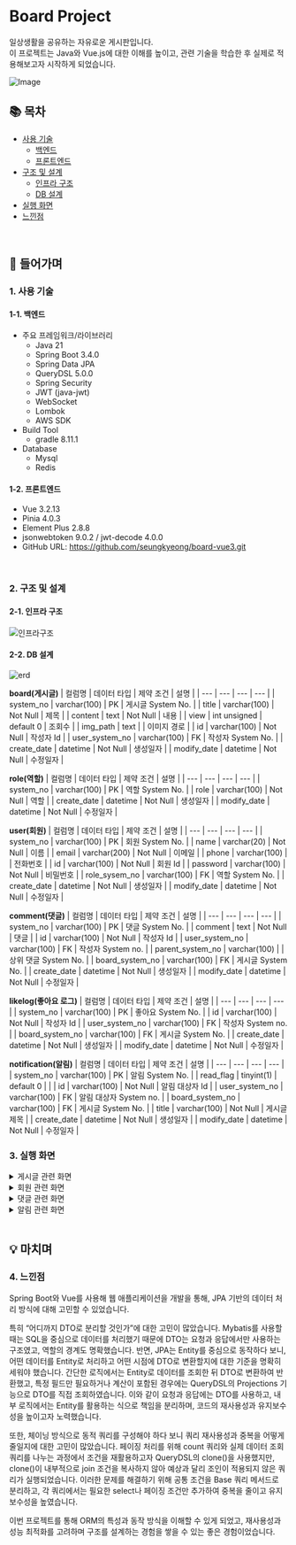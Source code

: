 # Board Project
일상생활을 공유하는 자유로운 게시판입니다. <br/>
이 프로젝트는 Java와 Vue.js에 대한 이해를 높이고, 관련 기술을 학습한 후 실제로 적용해보고자 시작하게 되었습니다. 

![Image](https://github.com/user-attachments/assets/53073f40-7ec9-44a9-ac43-ca7f690ca894)


## 📚 목차
- [사용 기술](#1-사용-기술)
  - [백엔드](#1-1-백엔드)
  - [프론트엔드](#1-2-프론트엔드)
- [구조 및 설계](#2-구조-및-설계)
  - [인프라 구조](#2-1-인프라-구조)
  - [DB 설계](#2-2-DB-설계)
- [실행 화면](#3-실행-화면)
- [느낀점](#4-느낀점)
<br/>

## 📖 들어가며
### 1. 사용 기술
#### 1-1. 백엔드 
- 주요 프레임워크/라이브러리
  - Java 21
  - Spring Boot 3.4.0
  - Spring Data JPA
  - QueryDSL 5.0.0
  - Spring Security
  - JWT (java-jwt)
  - WebSocket
  - Lombok
  - AWS SDK
- Build Tool
  - gradle 8.11.1
- Database
  - Mysql
  - Redis
#### 1-2. 프론트엔드  
- Vue 3.2.13
- Pinia 4.0.3
- Element Plus 2.8.8
- jsonwebtoken 9.0.2 / jwt-decode 4.0.0
- GitHub URL: https://github.com/seungkyeong/board-vue3.git 
<br/>

### 2. 구조 및 설계
#### 2-1. 인프라 구조
![인프라구조](https://github.com/user-attachments/assets/cf7ed342-2e43-45b8-8143-4c069cc88963)

#### 2-2. DB 설계 
![erd](https://github.com/user-attachments/assets/633ef676-0046-4201-bc9d-01e4eabba831)

**board(게시글)**
| 컬럼명 | 데이터 타입 | 제약 조건 | 설명 |
| --- | --- | --- | --- |
| system_no | varchar(100) | PK | 게시글 System No. |
| title | varchar(100) | Not Null | 제목 |
| content | text | Not Null | 내용 |
| view | int unsigned | default 0 | 조회수 |
| img_path | text |  | 이미지 경로 |
| id | varchar(100) | Not Null | 작성자 Id |
| user_system_no | varchar(100) | FK | 작성자 System No. |
| create_date | datetime | Not Null | 생성일자 |
| modify_date | datetime | Not Null | 수정일자 |

**role(역할)**
| 컬럼명 | 데이터 타입 | 제약 조건 | 설명 |
| --- | --- | --- | --- |
| system_no | varchar(100) | PK | 역할 System No. |
| role | varchar(100) | Not Null | 역할 |
| create_date | datetime | Not Null | 생성일자 |
| modify_date | datetime | Not Null | 수정일자 |

**user(회원)**
| 컬럼명 | 데이터 타입 | 제약 조건 | 설명 |
| --- | --- | --- | --- |
| system_no | varchar(100) | PK | 회원 System No. |
| name | varchar(20) | Not Null | 이름 |
| email | varchar(200) | Not Null | 이메일 |
| phone | varchar(100) |  | 전화번호 |
| id | varchar(100) | Not Null | 회원 Id |
| password | varchar(100) | Not Null | 비밀번호 |
| role_sysem_no | varchar(100) | FK | 역할 System No. |
| create_date | datetime | Not Null | 생성일자 |
| modify_date | datetime | Not Null | 수정일자 |

**comment(댓글)**
| 컬럼명 | 데이터 타입 | 제약 조건 | 설명 |
| --- | --- | --- | --- |
| system_no | varchar(100) | PK | 댓글 System No. |
| comment | text | Not Null | 댓글 |
| id | varchar(100) | Not Null | 작성자 Id |
| user_system_no | varchar(100) | FK | 작성자 System no. |
| parent_system_no | varchar(100) |  | 상위 댓글 System No. |
| board_system_no | varchar(100) | FK | 게시글 System No. |
| create_date | datetime | Not Null | 생성일자 |
| modify_date | datetime | Not Null | 수정일자 |

**likelog(좋아요 로그)**
| 컬럼명 | 데이터 타입 | 제약 조건 | 설명 |
| --- | --- | --- | --- |
| system_no | varchar(100) | PK | 좋아요 System No. |
| id | varchar(100) | Not Null | 작성자 Id |
| user_system_no | varchar(100) | FK | 작성자 System no. |
| board_system_no | varchar(100) | FK | 게시글 System No. |
| create_date | datetime | Not Null | 생성일자 |
| modify_date | datetime | Not Null | 수정일자 |

**notification(알림)**
| 컬럼명 | 데이터 타입 | 제약 조건 | 설명 |
| --- | --- | --- | --- |
| system_no | varchar(100) | PK | 알림 System No. |
| read_flag | tinyint(1) | default 0 |  |
| id | varchar(100) | Not Null | 알림 대상자 Id |
| user_system_no | varchar(100) | FK | 알림 대상자 System no. |
| board_system_no | varchar(100) | FK | 게시글 System No. |
| title | varchar(100) | Not Null | 게시글 제목 |
| create_date | datetime | Not Null | 생성일자 |
| modify_date | datetime | Not Null | 수정일자 |
<br/>

### 3. 실행 화면
<!-- 게시글 토글 -->
<details>
<summary>게시글 관련 화면</summary>
  
**1. 게시글 목록**
   - 제목, 내용, 작성자는 돋보기🔍 아이콘을 이용하여 검색할 수 있다.
   - 한 페이지 당 10개씩 조회된다.<br/>

  *1-1. 전체 게시글 목록*
  ![전체 게시글 목록](https://github.com/user-attachments/assets/53073f40-7ec9-44a9-ac43-ca7f690ca894)
  - 최신 생성 순서대로 전체 게시글 목록을 조회한다. <br>
  
  *1-2. 조회수 Top 게시글 목록*
  ![좋아요Top게시글목록](https://github.com/user-attachments/assets/b4cbb4d4-2ab1-4c34-819d-062849028068)
  - 상단 [조회수 TOP] 메뉴 클릭
  - 조회수가 높은 순서대로 게시글 목록을 조회한다.

  *1-3. 좋아요 Top 게시글 목록*
  ![조회수Top게시글목록](https://github.com/user-attachments/assets/effba0b1-a093-49be-8a3c-e9d488ea2ad0)
  - 상단 [좋아요 TOP] 메뉴 클릭
  - 좋아요 수가 높은 순서대로 게시글 목록을 조회한다.

  *1-4. 내 게시글 목록*
  ![profile](https://github.com/user-attachments/assets/c57f9285-ec72-4c8c-a534-9ee4c89aaf67)
  ![내게시글목록](https://github.com/user-attachments/assets/89228019-831b-470e-83eb-3f2f9baa0862)
  - 상단 [ID] 메뉴 클릭 → [내 게시글 관리] 클릭
  - 계정 사용자가 작성한 게시글 목록이 조회된다.

  *1-5. 내 좋아요 게시글 목록*
  ![profile](https://github.com/user-attachments/assets/c57f9285-ec72-4c8c-a534-9ee4c89aaf67)
  ![내좋아요게시글목록](https://github.com/user-attachments/assets/630d26d4-2b19-48bf-ac0b-52afa8b88fe3)
  - 상단 [ID] 메뉴 클릭 → [내 좋아요 관리] 클릭
  - 계정 사용자가 좋아요를 누른 게시글 목록이 조회된다.

**2. 게시글 생성**
<p align="left">
  <img src="https://github.com/user-attachments/assets/d83a6500-73c8-4273-a8ce-67efe1f91a0f" width="750" alt="게시글생성">
</p>

- 이미지는 AWS S3에 저장된다.

**3. 게시글 상세보기**
<p align="left">
  <img src="https://github.com/user-attachments/assets/ed19d89e-8795-4011-ad87-597ed0069e88" width="750" alt="게시글상세보기">
</p>

- 게시글에 좋아요 버튼을 누를 수 있다.
- 게시글 작성자인 경우, 수정 버튼을 통해 게시글을 수정할 수 있다. (작성자가 아닌 경우, ‘작성자와 일치하지 않습니다.’ 창이 뜬다.)

**4. 게시글 수정**
<p align="left">
  <img src="https://github.com/user-attachments/assets/c01655d2-c658-43fa-b8ec-9cc2b9ef7b8f" width="750" alt="게시글수정">
</p>

**5. 게시글 삭제**
<p align="left">
  <img src="https://github.com/user-attachments/assets/50e37fcc-8c23-47da-a838-fc05658e5302" width="750" alt="게시글삭제">
</p>

- [내 게시글 목록]에서 CheckBox를 이용해 게시글을 다중 삭제할 수 있다.

**6. 좋아요 취소**
<p align="left">
  <img src="https://github.com/user-attachments/assets/63a25bee-d8b3-4ddb-b954-1f517ee80267" width="750" alt="좋아요취소">
</p>

- [내 좋아요 목록]에서 CheckBox를 이용해 좋아요를 다중 취소할 수 있다. 
</details>

<!-- 회원 토글 -->
<details>
<summary>회원 관련 화면</summary>
  
  **1. 회원가입**
  <p align="left">
  <img src="https://github.com/user-attachments/assets/ccfc9130-7ca0-42ca-bba6-22cdc8ad27c5" width="400" alt="회원가입">
  </p>
  
  - 이메일은 중복될 수 없다.
  
  **2. 로그인**
  <p align="left">
  <img src="https://github.com/user-attachments/assets/f1a3a629-0a2a-44f0-b345-5811cdd28a9e" width="400" alt="로그인">
  </p>
  
  - JWT와 Spring Security를 사용하여 로그인을 검증한다.

  **3. 아이디 찾기**
  <p align="left">
  <img src="https://github.com/user-attachments/assets/7a2ebf14-2722-495c-bd89-bf8ec62d805e" width="400" alt="아이디찾기">
  </p>
  
  - 이메일 입력 후 아이디 찾기 버튼 클릭

  <p>
  <img src="https://github.com/user-attachments/assets/271050aa-db88-45ae-8d95-52e163ad32ce" width="400" alt="아이디찾기결과">
  </p>

  **4. 비밀번호 찾기**
  <p align="left">
  <img src="https://github.com/user-attachments/assets/6fab58a2-2f33-42c6-92c1-bee0b4899f84" width="400" alt="비밀번호찾기">
  </p>

  - 아이디, 이메일 입력 후 비밀번호 찾기 버튼 클릭

  <p>
  <img src="https://github.com/user-attachments/assets/ca6e946a-0d4e-4144-8ba7-edf956d0d1bc" width="350" alt="비밀번호재설정">
  </p>

  - 비밀번호를 재설정한다.

  **5. 회원 정보 상세보기/수정**
  <p align="left">
  <img src="https://github.com/user-attachments/assets/bcc7dbd6-3bac-4b9a-9001-ba2c302d7460" width="400" alt="회원정보상세보기">
  </p>

  **6. 비밀번호 변경**
  <p align="left">
  <img src="https://github.com/user-attachments/assets/1e7d20ea-8b16-42a6-9de6-19ccfec69690" width="400" alt="비밀번호변경">
  </p>
</details>

<!-- 댓글 토글 -->
<details>
<summary>댓글 관련 화면</summary>
  
  **1. 댓글 조회/생성**
  <p align="left">
  <img src="https://github.com/user-attachments/assets/10fefdc7-6a9a-431e-a60c-5fd6c0552294" width="700" alt="댓글조회및생성">
  </p>

  - [게시글 상세보기] 하단에서 댓글을 등록할 수 있다.
  - 답글 버튼으로 답글 목록을 열고 닫을 수 있다.
  - 댓글에 대한 답글을 등록할 수 있다.

  **2. 댓글 수정**
  <p align="left">
  <img src="https://github.com/user-attachments/assets/30b61f78-ac67-4d86-9e41-08687dc53da2" width="700" alt="댓글Profile">
  </p>

  - 수정하고자 하는 댓글의 … 버튼에서 수정하기 클릭
  - 댓글 작성자만 수정할 수 있다. (작성자가 아닌 경우, ‘작성자와 일치하지 않습니다.’ 창이 뜬다.)

  <p align="left">
  <img src="https://github.com/user-attachments/assets/746bf912-564d-4857-8a48-d679b4ba2097" width="700" alt="댓글수정">
  </p>

  - 댓글을 수정한다.

  **3. 댓글 삭제**
  <p align="left">
  <img src="https://github.com/user-attachments/assets/30b61f78-ac67-4d86-9e41-08687dc53da2" width="700" alt="댓글Profile">
  </p>

  - 삭제하고자 하는 댓글의 … 버튼에서 삭제하기 클릭
  - 댓글 작성자만 삭제할 수 있다. (작성자가 아닌 경우, ‘작성자와 일치하지 않습니다.’ 창이 뜬다.)

  <p align="left">
  <img src="https://github.com/user-attachments/assets/c8a7ad97-9f6a-4096-9548-529a2bcd0cf7" width="700" alt="댓글삭제">
  </p>

  - 대댓글이 있는 경우, ‘삭제된 댓글입니다.’ 라고 표시된다. (대댓글이 없는 경우 표시되지 않는다.)
</details>

<!-- 알림 토글 -->
<details>
<summary>알림 관련 화면</summary>
  
  **1. 알림 목록**
  ![알림 목록](https://github.com/user-attachments/assets/8a250a1c-dd98-489a-aaa9-e8c93126e5cf)

  - 다른 사용자가 게시글에 댓글을 남기면, 게시글 작성자에게 알림이 전송된다.
  - 알림을 클릭하면 해당 [게시글 상세보기]로 이동한다.
</details>
<br/>

## 💡 마치며
### 4. 느낀점
Spring Boot와 Vue를 사용해 웹 애플리케이션을 개발을 통해, JPA 기반의 데이터 처리 방식에 대해 고민할 수 있었습니다.

특히 “어디까지 DTO로 분리할 것인가”에 대한 고민이 많았습니다. Mybatis를 사용할 때는 SQL을 중심으로 데이터를 처리했기 때문에 DTO는 요청과 응답에서만 사용하는 구조였고, 역할의 경계도 명확했습니다. 반면, JPA는 Entity를 중심으로 동작하다 보니, 어떤 데이터를 Entity로 처리하고 어떤 시점에 DTO로 변환할지에 대한 기준을 명확히 세워야 했습니다. 간단한 로직에서는 Entity로 데이터를 조회한 뒤 DTO로 변환하여 반환했고, 특정 필드만 필요하거나 계산이 포함된 경우에는 QueryDSL의 Projections 기능으로 DTO를 직접 조회하였습니다. 이와 같이 요청과 응답에는 DTO를 사용하고, 내부 로직에서는 Entity를 활용하는 식으로 책임을 분리하며, 코드의 재사용성과 유지보수성을 높이고자 노력했습니다.

또한, 체이닝 방식으로 동적 쿼리를 구성해야 하다 보니 쿼리 재사용성과 중복을 어떻게 줄일지에 대한 고민이 많았습니다. 페이징 처리를 위해 count 쿼리와 실제 데이터 조회 쿼리를 나누는 과정에서 조건을 재활용하고자 QueryDSL의 clone()을 사용했지만, clone()이 내부적으로 join 조건을 복사하지 않아 예상과 달리 조인이 적용되지 않은 쿼리가 실행되었습니다. 이러한 문제를 해결하기 위해 공통 조건을 Base 쿼리 메서드로  분리하고, 각 쿼리에서는 필요한 select나 페이징 조건만 추가하여 중복을 줄이고 유지보수성을 높였습니다.

이번 프로젝트를 통해 ORM의 특성과 동작 방식을 이해할 수 있게 되었고, 재사용성과 성능 최적화를 고려하며 구조를 설계하는 경험을 쌓을 수 있는 좋은 경험이었습니다.
